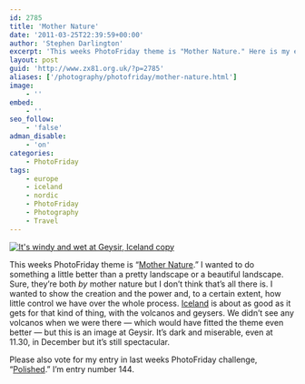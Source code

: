 ```yaml
---
id: 2785
title: 'Mother Nature'
date: '2011-03-25T22:39:59+00:00'
author: 'Stephen Darlington'
excerpt: 'This weeks PhotoFriday theme is "Mother Nature." Here is my entry.'
layout: post
guid: 'http://www.zx81.org.uk/?p=2785'
aliases: ['/photography/photofriday/mother-nature.html']
image:
    - ''
embed:
    - ''
seo_follow:
    - 'false'
adman_disable:
    - 'on'
categories:
    - PhotoFriday
tags:
    - europe
    - iceland
    - nordic
    - PhotoFriday
    - Photography
    - Travel
---
```


[![It's windy and wet at Geysir, Iceland copy](https://i0.wp.com/farm6.staticflickr.com/5148/5559504314_c6aa2df5ec.jpg?resize=500%2C339)](http://www.flickr.com/photos/stephendarlington/5559504314/ "It's windy and wet at Geysir, Iceland copy by stephendarlington, on Flickr")

This weeks PhotoFriday theme is “[Mother Nature](http://www.photofriday.com/archives/challenge/001069.php).” I wanted to do something a little better than a pretty landscape or a beautiful landscape. Sure, they’re both *by* mother nature but I don’t think that’s all there is. I wanted to show the creation and the power and, to a certain extent, how little control we have over the whole process. [Iceland](http://www.zx81.org.uk/travel/iceland.html) is about as good as it gets for that kind of thing, with the volcanos and geysers. We didn’t see any volcanos when we were there — which would have fitted the theme even better — but this is an image at Geysir. It’s dark and miserable, even at 11.30, in December but it’s still spectacular.

Please also vote for my entry in last weeks PhotoFriday challenge, “[Polished](http://www.photofriday.com/linkviewer.php?id=1067).” I’m entry number 144.